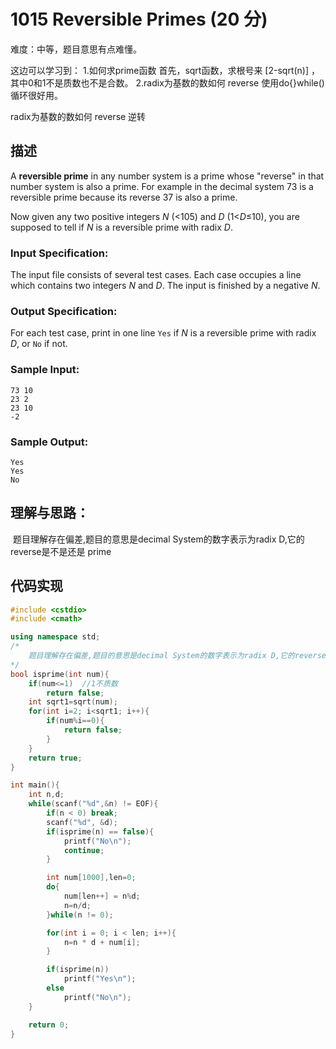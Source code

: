# 1015 Reversible Primes (20 分)

难度：中等，题目意思有点难懂。

这边可以学习到：
1.如何求prime函数
	首先，sqrt函数，求根号来 [2-sqrt(n)] ，其中0和1不是质数也不是合数。
2.radix为基数的数如何 reverse 
	使用do{}while()循环很好用。

radix为基数的数如何 reverse 逆转



## 描述

A **reversible prime** in any number system is a prime whose "reverse" in that number system is also a prime. For example in the decimal system 73 is a reversible prime because its reverse 37 is also a prime.

Now given any two positive integers *N* (<105) and *D* (1<*D*≤10), you are supposed to tell if *N* is a reversible prime with radix *D*.

### Input Specification:

The input file consists of several test cases. Each case occupies a line which contains two integers *N* and *D*. The input is finished by a negative *N*.

### Output Specification:

For each test case, print in one line `Yes` if *N* is a reversible prime with radix *D*, or `No` if not.

### Sample Input:

```in
73 10
23 2
23 10
-2
```

### Sample Output:

```out
Yes
Yes
No
```

## 理解与思路：

​    题目理解存在偏差,题目的意思是decimal System的数字表示为radix D,它的reverse是不是还是   prime

## 代码实现

```C++
#include <cstdio>
#include <cmath>

using namespace std;
/*
    题目理解存在偏差,题目的意思是decimal System的数字表示为radix D,它的reverse是不是还是   prime
*/
bool isprime(int num){
    if(num<=1)  //1不质数
        return false;
    int sqrt1=sqrt(num);
    for(int i=2; i<sqrt1; i++){
        if(num%i==0){
            return false;
        }
    }
    return true;
}

int main(){
    int n,d;
    while(scanf("%d",&n) != EOF){
        if(n < 0) break;
        scanf("%d", &d);
        if(isprime(n) == false){
            printf("No\n");
            continue;
        }

        int num[1000],len=0;
        do{
            num[len++] = n%d;
            n=n/d;
        }while(n != 0);

        for(int i = 0; i < len; i++){
            n=n * d + num[i];
        }

        if(isprime(n))
            printf("Yes\n");
        else
            printf("No\n");
    }

    return 0;
}

```

